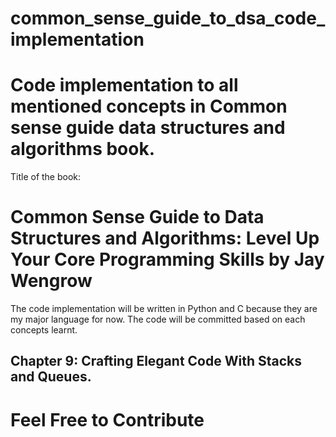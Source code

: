 # common_sense_guide_to_dsa_code_implementation
# Code implementation to all mentioned concepts in Common sense guide data structures and algorithms book.

Title of the book: 
# Common Sense Guide to Data Structures and Algorithms: Level Up Your Core Programming Skills by Jay Wengrow

The code implementation will be written in Python and C because they are my major language for now.
The code will be committed based on each concepts learnt.

## Chapter 9: Crafting Elegant Code With Stacks and Queues.

# Feel Free to Contribute
